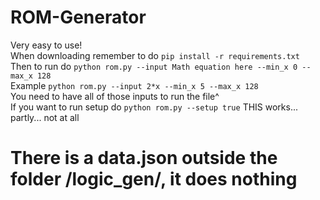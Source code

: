 # ROM-Generator
Very easy to use!\
When downloading remember to do `pip install -r requirements.txt`\
Then to run do `python rom.py --input Math equation here --min_x 0 --max_x 128`\
Example `python rom.py --input 2*x --min_x 5 --max_x 128`\
You need to have all of those inputs to run the file^\
If you want to run setup do `python rom.py --setup true` THIS works... partly... not at all
# There is a data.json outside the folder /logic_gen/, it does nothing
